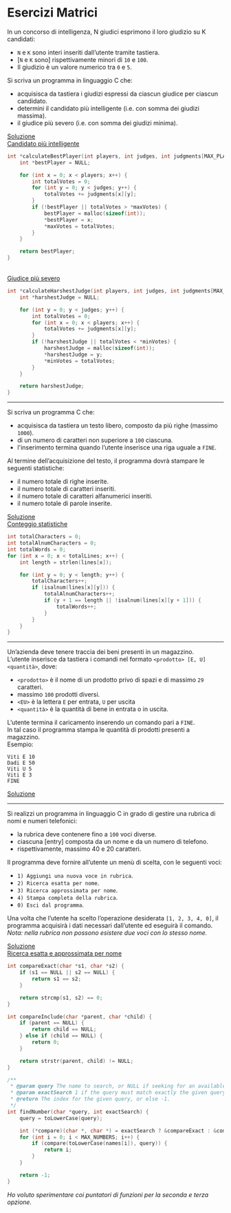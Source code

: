 # Esercizi Matrici

In un concorso di intelligenza, N giudici esprimono il loro giudizio su K candidati:
 - `N` e `K` sono interi inseriti dall’utente tramite tastiera.
 - [`N` e `K` sono] rispettivamente minori di `10` e `100`.
 - Il giudizio è un valore numerico tra `0` e `5`.

Si scriva un programma in linguaggio C che:
 - acquisisca da tastiera i giudizi espressi da ciascun giudice per ciascun candidato.
 - determini il candidato più intelligente (i.e. con somma dei giudizi massima).
 - il giudice più severo (i.e. con somma dei giudizi minima).

[Soluzione](esercizio_matrici_giudizi.c)
<br>[Candidato più intelligente](esercizio_matrici_giudizi.c#L40-L56)
```c
int *calculateBestPlayer(int players, int judges, int judgments[MAX_PLAYERS][MAX_JUDGES], int *maxVotes) {
    int *bestPlayer = NULL;

    for (int x = 0; x < players; x++) {
        int totalVotes = 0;
        for (int y = 0; y < judges; y++) {
            totalVotes += judgments[x][y];
        }
        if (!bestPlayer || totalVotes > *maxVotes) {
            bestPlayer = malloc(sizeof(int));
            *bestPlayer = x;
            *maxVotes = totalVotes;
        }
    }

    return bestPlayer;
}
```
<br>[Giudice più severo](esercizio_matrici_giudizi.c#L58-L74)
```c
int *calculateHarshestJudge(int players, int judges, int judgments[MAX_PLAYERS][MAX_JUDGES], int *minVotes) {
    int *harshestJudge = NULL;

    for (int y = 0; y < judges; y++) {
        int totalVotes = 0;
        for (int x = 0; x < players; x++) {
            totalVotes += judgments[x][y];
        }
        if (!harshestJudge || totalVotes < *minVotes) {
            harshestJudge = malloc(sizeof(int));
            *harshestJudge = y;
            *minVotes = totalVotes;
        }
    }

    return harshestJudge;
}
```

---
Si scriva un programma C che:
 - acquisisca da tastiera un testo libero, composto da più righe (massimo `1000`).
 - di un numero di caratteri non superiore a `100` ciascuna.
 - l'inserimento termina quando l’utente inserisce una riga uguale a `FINE`.

Al termine dell’acquisizione del testo, il programma dovrà stampare le seguenti statistiche:
 - il numero totale di righe inserite.
 - il numero totale di caratteri inseriti.
 - il numero totale di caratteri alfanumerici inseriti.
 - il numero totale di parole inserite.

[Soluzione](esercizio_matrici_testo.c)
<br>[Conteggio statistiche](esercizio_matrici_test.c#L40-L55)
```c
int totalCharacters = 0;
int totalAlnumCharacters = 0;
int totalWords = 0;
for (int x = 0; x < totalLines; x++) {
    int length = strlen(lines[x]);

    for (int y = 0; y < length; y++) {
        totalCharacters++;
        if (isalnum(lines[x][y])) {
            totalAlnumCharacters++;
            if (y + 1 == length || !isalnum(lines[x][y + 1])) {
                totalWords++;
            }
        }
    }
}
```

---
Un’azienda deve tenere traccia dei beni presenti in un magazzino.
<br>L’utente inserisce da tastiera i comandi nel formato `<prodotto> [E, U] <quantità>`, dove:
 - `<prodotto>` è il nome di un prodotto privo di spazi e di massimo `29` caratteri.
 - massimo `100` prodotti diversi.
 - `<EU>` è la lettera `E` per entrata, `U` per uscita
 - `<quantità>` è la quantità di bene in entrata o in uscita.

L’utente termina il caricamento inserendo un comando pari a `FINE`.
<br>In tal caso il programma stampa le quantità di prodotti presenti a magazzino.
<br>Esempio:
```
Viti E 10
Dadi E 50
Viti U 5
Viti E 3
FINE
```

[Soluzione](esercizio_matrici_prodotti.c)

---
Si realizzi un programma in linguaggio C in grado di gestire una rubrica di nomi e numeri telefonici:
 - la rubrica deve contenere fino a `100` voci diverse.
 - ciascuna [entry] composta da un nome e da un numero di telefono.
 - rispettivamente, massimo 40 e 20 caratteri.

Il programma deve fornire all’utente un menù di scelta, con le seguenti voci:  
 - `1) Aggiungi una nuova voce in rubrica`.
 - `2) Ricerca esatta per nome`.
 - `3) Ricerca approssimata per nome`.
 - `4) Stampa completa della rubrica`.
 - `0) Esci dal programma`.

Una volta che l’utente ha scelto l’operazione desiderata `[1, 2, 3, 4, 0]`, il programma acquisirà i dati necessari dall’utente ed eseguirà il comando.
_Nota: nella rubrica non possono esistere due voci con lo stesso nome._

[Soluzione](esercizio_matrici_rubrica.c)
<br>[Ricerca esatta e approssimata per nome](esercizio_matrici_rubrica.c#L62-L96)
```c
int compareExact(char *s1, char *s2) {
    if (s1 == NULL || s2 == NULL) {
        return s1 == s2;
    }

    return strcmp(s1, s2) == 0;
}

int compareInclude(char *parent, char *child) {
    if (parent == NULL) {
        return child == NULL;
    } else if (child == NULL) {
        return 0;
    }

    return strstr(parent, child) != NULL;
}

/**
 * @param query The name to search, or NULL if seeking for an available index.
 * @param exactSearch 1 if the query must match exactly the given query, 0 if it's just part of the query.
 * @return The index for the given query, or else -1.
 */
int findNumber(char *query, int exactSearch) {
    query = toLowerCase(query);

    int (*compare)(char *, char *) = exactSearch ? &compareExact : &compareInclude;
    for (int i = 0; i < MAX_NUMBERS; i++) {
        if (compare(toLowerCase(names[i]), query)) {
            return i;
        }
    }

    return -1;
}
```
_Ho voluto sperimentare coi puntatori di funzioni per la seconda e terza opzione._
